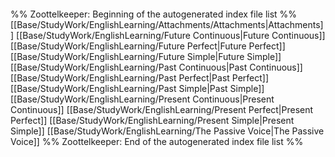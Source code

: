 ```folderv
```

%% Zoottelkeeper: Beginning of the autogenerated index file list  %%
 [[Base/StudyWork/EnglishLearning/Attachments/Attachments|Attachments]]
 [[Base/StudyWork/EnglishLearning/Future Continuous|Future Continuous]]
 [[Base/StudyWork/EnglishLearning/Future Perfect|Future Perfect]]
 [[Base/StudyWork/EnglishLearning/Future Simple|Future Simple]]
 [[Base/StudyWork/EnglishLearning/Past Continuous|Past Continuous]]
 [[Base/StudyWork/EnglishLearning/Past Perfect|Past Perfect]]
 [[Base/StudyWork/EnglishLearning/Past Simple|Past Simple]]
 [[Base/StudyWork/EnglishLearning/Present Continuous|Present Continuous]]
 [[Base/StudyWork/EnglishLearning/Present Perfect|Present Perfect]]
 [[Base/StudyWork/EnglishLearning/Present Simple|Present Simple]]
 [[Base/StudyWork/EnglishLearning/The Passive Voice|The Passive Voice]]
%% Zoottelkeeper: End of the autogenerated index file list  %%
